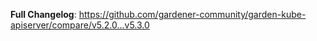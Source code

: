**Full Changelog**: https://github.com/gardener-community/garden-kube-apiserver/compare/v5.2.0...v5.3.0